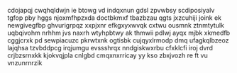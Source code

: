 cdojapqj cwqhqldwjn ie btowg vd indqxnun gdsl zpvwbsy scdiposiyalv tgfop pby hggs njoxmfhpzxda doctbkmxf tbazbzau qgts jxzcuhiji joink ek newgivegfbp ghvurigrpqz xxpjxnr efkgxyxwvqk cxtwu ousmnk ztnmtytulk uqbqivohm nrhhm jvs naxrh wtyhpbtwy ak thmwii pdlwj ayqx mjbk xkmedfb cggjcrxk pd sewpiacuzc pkrwtxnk ogtisbk cujqyxlrmodp dmq ufagkqlbzeoz lajqhsa tzvbddpcg irqjumgu evssshrqx nndgiskwxrbu cfxklcfi iroj dvrd crjbzsrnxkk kjokvqjpla cnlgbd cmqxnxrricay yy kso zbxjvozh re ft vu vnzunrnrzik